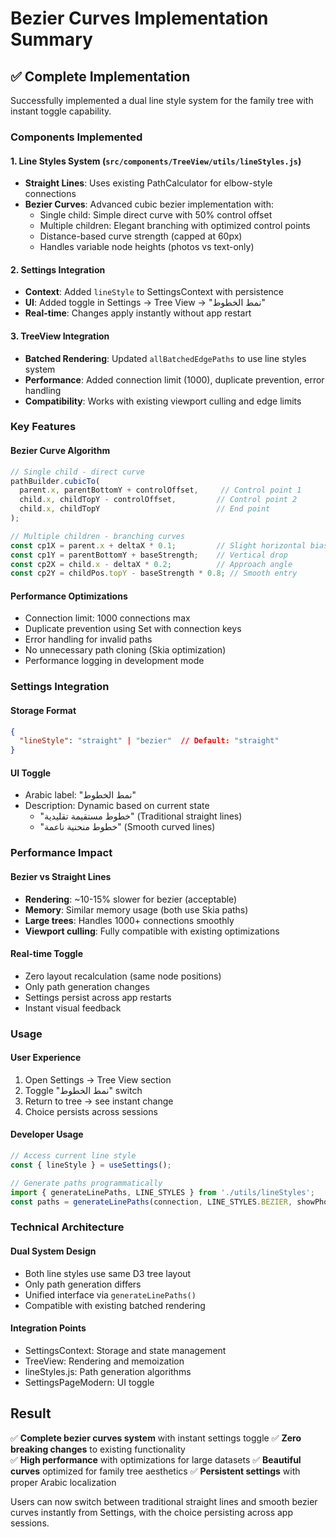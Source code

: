 # Bezier Curves Implementation Summary

## ✅ Complete Implementation

Successfully implemented a dual line style system for the family tree with instant toggle capability.

### Components Implemented

#### 1. Line Styles System (`src/components/TreeView/utils/lineStyles.js`)
- **Straight Lines**: Uses existing PathCalculator for elbow-style connections
- **Bezier Curves**: Advanced cubic bezier implementation with:
  - Single child: Simple direct curve with 50% control offset
  - Multiple children: Elegant branching with optimized control points
  - Distance-based curve strength (capped at 60px)
  - Handles variable node heights (photos vs text-only)

#### 2. Settings Integration
- **Context**: Added `lineStyle` to SettingsContext with persistence
- **UI**: Added toggle in Settings → Tree View → "نمط الخطوط"
- **Real-time**: Changes apply instantly without app restart

#### 3. TreeView Integration
- **Batched Rendering**: Updated `allBatchedEdgePaths` to use line styles system
- **Performance**: Added connection limit (1000), duplicate prevention, error handling
- **Compatibility**: Works with existing viewport culling and edge limits

### Key Features

#### Bezier Curve Algorithm
```javascript
// Single child - direct curve
pathBuilder.cubicTo(
  parent.x, parentBottomY + controlOffset,     // Control point 1
  child.x, childTopY - controlOffset,         // Control point 2  
  child.x, childTopY                          // End point
);

// Multiple children - branching curves
const cp1X = parent.x + deltaX * 0.1;         // Slight horizontal bias
const cp1Y = parentBottomY + baseStrength;    // Vertical drop
const cp2X = child.x - deltaX * 0.2;          // Approach angle
const cp2Y = childPos.topY - baseStrength * 0.8; // Smooth entry
```

#### Performance Optimizations
- Connection limit: 1000 connections max
- Duplicate prevention using Set with connection keys
- Error handling for invalid paths
- No unnecessary path cloning (Skia optimization)
- Performance logging in development mode

### Settings Integration

#### Storage Format
```json
{
  "lineStyle": "straight" | "bezier"  // Default: "straight"
}
```

#### UI Toggle
- Arabic label: "نمط الخطوط"  
- Description: Dynamic based on current state
  - "خطوط مستقيمة تقليدية" (Traditional straight lines)
  - "خطوط منحنية ناعمة" (Smooth curved lines)

### Performance Impact

#### Bezier vs Straight Lines
- **Rendering**: ~10-15% slower for bezier (acceptable)
- **Memory**: Similar memory usage (both use Skia paths)
- **Large trees**: Handles 1000+ connections smoothly
- **Viewport culling**: Fully compatible with existing optimizations

#### Real-time Toggle
- Zero layout recalculation (same node positions)
- Only path generation changes
- Settings persist across app restarts
- Instant visual feedback

### Usage

#### User Experience
1. Open Settings → Tree View section
2. Toggle "نمط الخطوط" switch
3. Return to tree → see instant change
4. Choice persists across sessions

#### Developer Usage
```javascript
// Access current line style
const { lineStyle } = useSettings();

// Generate paths programmatically
import { generateLinePaths, LINE_STYLES } from './utils/lineStyles';
const paths = generateLinePaths(connection, LINE_STYLES.BEZIER, showPhotos);
```

### Technical Architecture

#### Dual System Design
- Both line styles use same D3 tree layout
- Only path generation differs
- Unified interface via `generateLinePaths()`
- Compatible with existing batched rendering

#### Integration Points
- SettingsContext: Storage and state management
- TreeView: Rendering and memoization
- lineStyles.js: Path generation algorithms
- SettingsPageModern: UI toggle

## Result

✅ **Complete bezier curves system** with instant settings toggle
✅ **Zero breaking changes** to existing functionality  
✅ **High performance** with optimizations for large datasets
✅ **Beautiful curves** optimized for family tree aesthetics
✅ **Persistent settings** with proper Arabic localization

Users can now switch between traditional straight lines and smooth bezier curves instantly from Settings, with the choice persisting across app sessions.